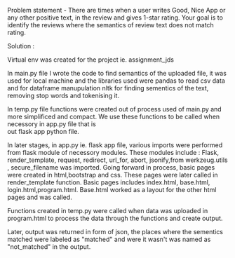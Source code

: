 Problem statement - There are times when a user 
writes Good, Nice App or any other positive text, 
in the review and gives 1-star rating. 
Your goal is to identify the reviews where the semantics of review text does not match rating. 

Solution :

Virtual  env was created for the project ie. assignment_jds

In main.py file I wrote the code to find semantics of the uploaded file, it was used for 
local machine and the libraries used were pandas to read csv data and for dataframe manupulation
nltk for finding sementics of the text, removing stop words and tokenising it.

In temp.py file functions were created out of process used of main.py and more simplificed 
and compact. We use these functions to be called when necessory in app.py file that is  
out flask app python file. 

In later stages, in app.py ie. flask app file, various imports were performed from flask module
of necessory modules. These modules include : Flask, render_template, 
request, redirect, url_for, abort, jsonify,from werkzeug.utils , secure_filename was imported.
Going forward in process, basic pages were created in html,bootstrap and css. These pages 
were later called in render_template function. Basic pages includes index.html, base.html,
login.html,program.html. Base.html worked as a layout for the other html pages and was called.

Functions created in temp.py were called when data was uploaded in program.html to process the data through 
the functions and create output.

Later, output was returned in form of json, the places where the sementics matched were
labeled as "matched" and were it wasn't was named as "not_matched" in the output.